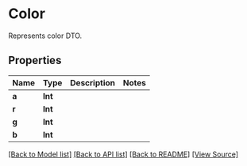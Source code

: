# Color
Represents color DTO.

## Properties
Name | Type | Description | Notes
------------ | ------------- | ------------- | -------------
**a** | **Int** |  | 
**r** | **Int** |  | 
**g** | **Int** |  | 
**b** | **Int** |  | 

[[Back to Model list]](../README.md#documentation-for-models) [[Back to API list]](../README.md#documentation-for-api-endpoints) [[Back to README]](../README.md) [[View Source]](../src/models/Color.ts)

